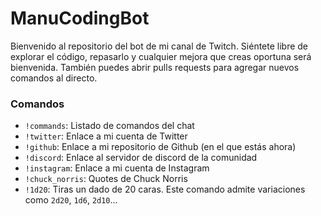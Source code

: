 # ManuCodingBot

Bienvenido al repositorio del bot de mi canal de Twitch. Siéntete libre de explorar el código, repasarlo y cualquier mejora que creas oportuna será bienvenida. También puedes abrir pulls requests para agregar nuevos comandos al directo.

### Comandos
- ```!commands```: Listado de comandos del chat
- ```!twitter```: Enlace a mi cuenta de Twitter
- ```!github```: Enlace a mi repositorio de Github (en el que estás ahora)
- ```!discord```: Enlace al servidor de discord de la comunidad
- ```!instagram```: Enlace a mi cuenta de Instagram
- ```!chuck_norris```: Quotes de Chuck Norris
- ```!1d20```: Tiras un dado de 20 caras. Este comando admite variaciones como ```2d20```, ```1d6```, ```2d10```...
